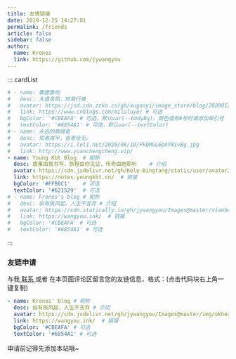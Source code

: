 ```yaml
---
title: 友情链接
date: 2019-12-25 14:27:01
permalink: /friends
article: false
sidebar: false
author: 
  name: Kronos
  link: https://github.com/jywangyou
---
```


<!--
普通卡片列表容器，可用于友情链接、项目推荐、古诗词展示等。
cardList 后面可跟随一个数字表示每行最多显示多少个，选值范围1~4，默认3。在小屏时会根据屏幕宽度减少每行显示数量。
-->
::: cardList
```yaml
# - name: 麋鹿鲁哟
#   desc: 大道至简，知易行难
#   avatar: https://jsd.cdn.zzko.cn/gh/xugaoyi/image_store/blog/20200122153807.jpg # 可选
#   link: https://www.cnblogs.com/miluluyo/ # 可选
#   bgColor: '#CBEAFA' # 可选，默认var(--bodyBg)。颜色值有#号时请添加单引号
#   textColor: '#6854A1' # 可选，默认var(--textColor)
# - name: 永远的救赎者
#   desc: 知者减半，省者全无。
#   avatar: https://i.loli.net/2020/08/10/PkQMGL6pATW1vBg.jpg
#   link: http://www.yuanchengcheng.vip/
- name: Young Kbt Blog	# 昵称
  desc: 故事由我书写，旅程由你见证，传奇由她聆听	# 介绍
  avatar: https://cdn.jsdelivr.net/gh/Kele-Bingtang/static/user/avatar2.png	# 头像
  link: https://notes.youngkbt.cn/	# 链接
  bgColor: '#FFB6C1'	# 可选
  textColor: '#621529'	# 可选
# - name: Fronos's blog # 昵称
#   desc: 纵有疾风起，人生不言弃 # 介绍
#   avatar: https://cdn.statically.io/gh/jywangyou/Images@master/xiaohei.5g9w47ni9lo0.webp # 头像
#   link: https://wangyou.ink/  # 链接
#   bgColor: '#CBEAFA' # 可选
#   textColor: '#6854A1' # 可选
```
:::


### 友链申请

与我[ 联系 ](/about/#联系)或者 在本页面评论区留言您的友链信息，格式：(点击代码块右上角一键复制)


```yaml
- name: Kronos' blog # 昵称
  desc: 纵有疾风起，人生不言弃 # 介绍
  avatar: https://cdn.jsdelivr.net/gh/jywangyou/Images@master/img/okhead.5l9l7bclm5o0.png # 头像
  link: https://wangyou.ink/  # 链接
  bgColor: '#CBEAFA' # 可选
  textColor: '#6854A1' # 可选
```

申请前记得先添加本站哦~
